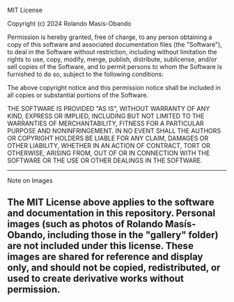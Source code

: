 MIT License

Copyright (c) 2024 Rolando Masís-Obando

Permission is hereby granted, free of charge, to any person obtaining a copy
of this software and associated documentation files (the "Software"), to deal
in the Software without restriction, including without limitation the rights
to use, copy, modify, merge, publish, distribute, sublicense, and/or sell
copies of the Software, and to permit persons to whom the Software is
furnished to do so, subject to the following conditions:

The above copyright notice and this permission notice shall be included in all
copies or substantial portions of the Software.

THE SOFTWARE IS PROVIDED "AS IS", WITHOUT WARRANTY OF ANY KIND, EXPRESS OR
IMPLIED, INCLUDING BUT NOT LIMITED TO THE WARRANTIES OF MERCHANTABILITY,
FITNESS FOR A PARTICULAR PURPOSE AND NONINFRINGEMENT. IN NO EVENT SHALL THE
AUTHORS OR COPYRIGHT HOLDERS BE LIABLE FOR ANY CLAIM, DAMAGES OR OTHER
LIABILITY, WHETHER IN AN ACTION OF CONTRACT, TORT OR OTHERWISE, ARISING FROM,
OUT OF OR IN CONNECTION WITH THE SOFTWARE OR THE USE OR OTHER DEALINGS IN THE
SOFTWARE.

---------------------------------------------------------------------
Note on Images

The MIT License above applies to the software and documentation in this
repository. Personal images (such as photos of Rolando Masís-Obando,
including those in the "gallery" folder) are not included under this
license. These images are shared for reference and display only, and
should not be copied, redistributed, or used to create derivative works
without permission.
---------------------------------------------------------------------
